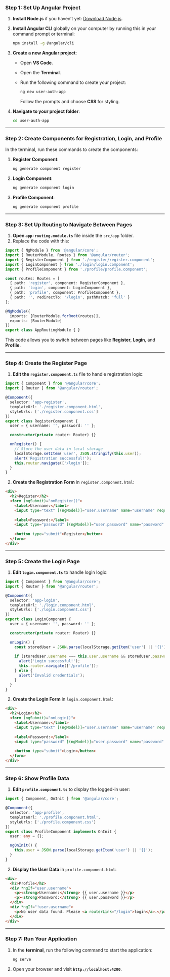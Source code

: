 ### **Step 1: Set Up Angular Project**

1. **Install Node.js** if you haven’t yet: [Download Node.js](https://nodejs.org/).
2. **Install Angular CLI** globally on your computer by running this in your command prompt or terminal:

   ```bash
   npm install -g @angular/cli
   ```
3. **Create a new Angular project**:

   * Open **VS Code**.
   * Open the **Terminal**.
   * Run the following command to create your project:

     ```bash
     ng new user-auth-app
     ```

     Follow the prompts and choose **CSS** for styling.
4. **Navigate to your project folder**:

   ```bash
   cd user-auth-app
   ```

---

### **Step 2: Create Components for Registration, Login, and Profile**

In the terminal, run these commands to create the components:

1. **Register Component**:

   ```bash
   ng generate component register
   ```

2. **Login Component**:

   ```bash
   ng generate component login
   ```

3. **Profile Component**:

   ```bash
   ng generate component profile
   ```

---

### **Step 3: Set Up Routing to Navigate Between Pages**

1. **Open `app-routing.module.ts`** file inside the `src/app` folder.
2. Replace the code with this:

```typescript
import { NgModule } from '@angular/core';
import { RouterModule, Routes } from '@angular/router';
import { RegisterComponent } from './register/register.component';
import { LoginComponent } from './login/login.component';
import { ProfileComponent } from './profile/profile.component';

const routes: Routes = [
  { path: 'register', component: RegisterComponent },
  { path: 'login', component: LoginComponent },
  { path: 'profile', component: ProfileComponent },
  { path: '', redirectTo: '/login', pathMatch: 'full' }
];

@NgModule({
  imports: [RouterModule.forRoot(routes)],
  exports: [RouterModule]
})
export class AppRoutingModule { }
```

This code allows you to switch between pages like **Register**, **Login**, and **Profile**.

---

### **Step 4: Create the Register Page**

1. **Edit the `register.component.ts`** file to handle registration logic:

```typescript
import { Component } from '@angular/core';
import { Router } from '@angular/router';

@Component({
  selector: 'app-register',
  templateUrl: './register.component.html',
  styleUrls: ['./register.component.css']
})
export class RegisterComponent {
  user = { username: '', password: '' };

  constructor(private router: Router) {}

  onRegister() {
    // Store the user data in local storage
    localStorage.setItem('user', JSON.stringify(this.user));
    alert('Registration successful!');
    this.router.navigate(['/login']);
  }
}
```

2. **Create the Registration Form** in `register.component.html`:

```html
<div>
  <h2>Register</h2>
  <form (ngSubmit)="onRegister()">
    <label>Username:</label>
    <input type="text" [(ngModel)]="user.username" name="username" required />
    
    <label>Password:</label>
    <input type="password" [(ngModel)]="user.password" name="password" required />
    
    <button type="submit">Register</button>
  </form>
</div>
```

---

### **Step 5: Create the Login Page**

1. **Edit `login.component.ts`** to handle login logic:

```typescript
import { Component } from '@angular/core';
import { Router } from '@angular/router';

@Component({
  selector: 'app-login',
  templateUrl: './login.component.html',
  styleUrls: ['./login.component.css']
})
export class LoginComponent {
  user = { username: '', password: '' };

  constructor(private router: Router) {}

  onLogin() {
    const storedUser = JSON.parse(localStorage.getItem('user') || '{}');
    
    if (storedUser.username === this.user.username && storedUser.password === this.user.password) {
      alert('Login successful!');
      this.router.navigate(['/profile']);
    } else {
      alert('Invalid credentials');
    }
  }
}
```

2. **Create the Login Form** in `login.component.html`:

```html
<div>
  <h2>Login</h2>
  <form (ngSubmit)="onLogin()">
    <label>Username:</label>
    <input type="text" [(ngModel)]="user.username" name="username" required />
    
    <label>Password:</label>
    <input type="password" [(ngModel)]="user.password" name="password" required />
    
    <button type="submit">Login</button>
  </form>
</div>
```

---

### **Step 6: Show Profile Data**

1. **Edit `profile.component.ts`** to display the logged-in user:

```typescript
import { Component, OnInit } from '@angular/core';

@Component({
  selector: 'app-profile',
  templateUrl: './profile.component.html',
  styleUrls: ['./profile.component.css']
})
export class ProfileComponent implements OnInit {
  user: any = {};

  ngOnInit() {
    this.user = JSON.parse(localStorage.getItem('user') || '{}');
  }
}
```

2. **Display the User Data** in `profile.component.html`:

```html
<div>
  <h2>Profile</h2>
  <div *ngIf="user.username">
    <p><strong>Username:</strong> {{ user.username }}</p>
    <p><strong>Password:</strong> {{ user.password }}</p>
  </div>
  <div *ngIf="!user.username">
    <p>No user data found. Please <a routerLink="/login">login</a>.</p>
  </div>
</div>
```

---

### **Step 7: Run Your Application**

1. In the **terminal**, run the following command to start the application:

   ```bash
   ng serve
   ```
2. Open your browser and visit **`http://localhost:4200`**.
